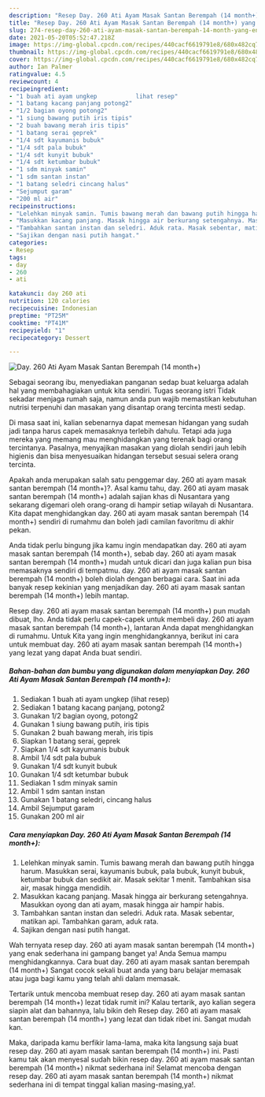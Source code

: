 ```yaml
---
description: "Resep Day. 260 Ati Ayam Masak Santan Berempah (14 month+) yang enak dan Mudah Dibuat"
title: "Resep Day. 260 Ati Ayam Masak Santan Berempah (14 month+) yang enak dan Mudah Dibuat"
slug: 274-resep-day-260-ati-ayam-masak-santan-berempah-14-month-yang-enak-dan-mudah-dibuat
date: 2021-05-20T05:52:47.218Z
image: https://img-global.cpcdn.com/recipes/440cacf6619791e8/680x482cq70/day-260-ati-ayam-masak-santan-berempah-14-month-foto-resep-utama.jpg
thumbnail: https://img-global.cpcdn.com/recipes/440cacf6619791e8/680x482cq70/day-260-ati-ayam-masak-santan-berempah-14-month-foto-resep-utama.jpg
cover: https://img-global.cpcdn.com/recipes/440cacf6619791e8/680x482cq70/day-260-ati-ayam-masak-santan-berempah-14-month-foto-resep-utama.jpg
author: Ian Palmer
ratingvalue: 4.5
reviewcount: 4
recipeingredient:
- "1 buah ati ayam ungkep           lihat resep"
- "1 batang kacang panjang potong2"
- "1/2 bagian oyong potong2"
- "1 siung bawang putih iris tipis"
- "2 buah bawang merah iris tipis"
- "1 batang serai geprek"
- "1/4 sdt kayumanis bubuk"
- "1/4 sdt pala bubuk"
- "1/4 sdt kunyit bubuk"
- "1/4 sdt ketumbar bubuk"
- "1 sdm minyak samin"
- "1 sdm santan instan"
- "1 batang seledri cincang halus"
- "Sejumput garam"
- "200 ml air"
recipeinstructions:
- "Lelehkan minyak samin. Tumis bawang merah dan bawang putih hingga harum. Masukkan serai, kayumanis bubuk, pala bubuk, kunyit bubuk, ketumbar bubuk dan sedikit air. Masak sekitar 1 menit. Tambahkan sisa air, masak hingga mendidih."
- "Masukkan kacang panjang. Masak hingga air berkurang setengahnya. Masukkan oyong dan ati ayam, masak hingga air hampir habis."
- "Tambahkan santan instan dan seledri. Aduk rata. Masak sebentar, matikan api. Tambahkan garam, aduk rata."
- "Sajikan dengan nasi putih hangat."
categories:
- Resep
tags:
- day
- 260
- ati

katakunci: day 260 ati 
nutrition: 120 calories
recipecuisine: Indonesian
preptime: "PT25M"
cooktime: "PT41M"
recipeyield: "1"
recipecategory: Dessert

---
```



![Day. 260 Ati Ayam Masak Santan Berempah (14 month+)](https://img-global.cpcdn.com/recipes/440cacf6619791e8/680x482cq70/day-260-ati-ayam-masak-santan-berempah-14-month-foto-resep-utama.jpg)

Sebagai seorang ibu, menyediakan panganan sedap buat keluarga adalah hal yang membahagiakan untuk kita sendiri. Tugas seorang istri Tidak sekadar menjaga rumah saja, namun anda pun wajib memastikan kebutuhan nutrisi terpenuhi dan masakan yang disantap orang tercinta mesti sedap.

Di masa  saat ini, kalian sebenarnya dapat memesan hidangan yang sudah jadi tanpa harus capek memasaknya terlebih dahulu. Tetapi ada juga mereka yang memang mau menghidangkan yang terenak bagi orang tercintanya. Pasalnya, menyajikan masakan yang diolah sendiri jauh lebih higienis dan bisa menyesuaikan hidangan tersebut sesuai selera orang tercinta. 



Apakah anda merupakan salah satu penggemar day. 260 ati ayam masak santan berempah (14 month+)?. Asal kamu tahu, day. 260 ati ayam masak santan berempah (14 month+) adalah sajian khas di Nusantara yang sekarang digemari oleh orang-orang di hampir setiap wilayah di Nusantara. Kita dapat menghidangkan day. 260 ati ayam masak santan berempah (14 month+) sendiri di rumahmu dan boleh jadi camilan favoritmu di akhir pekan.

Anda tidak perlu bingung jika kamu ingin mendapatkan day. 260 ati ayam masak santan berempah (14 month+), sebab day. 260 ati ayam masak santan berempah (14 month+) mudah untuk dicari dan juga kalian pun bisa memasaknya sendiri di tempatmu. day. 260 ati ayam masak santan berempah (14 month+) boleh diolah dengan berbagai cara. Saat ini ada banyak resep kekinian yang menjadikan day. 260 ati ayam masak santan berempah (14 month+) lebih mantap.

Resep day. 260 ati ayam masak santan berempah (14 month+) pun mudah dibuat, lho. Anda tidak perlu capek-capek untuk membeli day. 260 ati ayam masak santan berempah (14 month+), lantaran Anda dapat menghidangkan di rumahmu. Untuk Kita yang ingin menghidangkannya, berikut ini cara untuk membuat day. 260 ati ayam masak santan berempah (14 month+) yang lezat yang dapat Anda buat sendiri.

<!--inarticleads1-->

##### Bahan-bahan dan bumbu yang digunakan dalam menyiapkan Day. 260 Ati Ayam Masak Santan Berempah (14 month+):

1. Sediakan 1 buah ati ayam ungkep           (lihat resep)
1. Sediakan 1 batang kacang panjang, potong2
1. Gunakan 1/2 bagian oyong, potong2
1. Gunakan 1 siung bawang putih, iris tipis
1. Gunakan 2 buah bawang merah, iris tipis
1. Siapkan 1 batang serai, geprek
1. Siapkan 1/4 sdt kayumanis bubuk
1. Ambil 1/4 sdt pala bubuk
1. Gunakan 1/4 sdt kunyit bubuk
1. Gunakan 1/4 sdt ketumbar bubuk
1. Sediakan 1 sdm minyak samin
1. Ambil 1 sdm santan instan
1. Gunakan 1 batang seledri, cincang halus
1. Ambil Sejumput garam
1. Gunakan 200 ml air




<!--inarticleads2-->

##### Cara menyiapkan Day. 260 Ati Ayam Masak Santan Berempah (14 month+):

1. Lelehkan minyak samin. Tumis bawang merah dan bawang putih hingga harum. Masukkan serai, kayumanis bubuk, pala bubuk, kunyit bubuk, ketumbar bubuk dan sedikit air. Masak sekitar 1 menit. Tambahkan sisa air, masak hingga mendidih.
1. Masukkan kacang panjang. Masak hingga air berkurang setengahnya. Masukkan oyong dan ati ayam, masak hingga air hampir habis.
1. Tambahkan santan instan dan seledri. Aduk rata. Masak sebentar, matikan api. Tambahkan garam, aduk rata.
1. Sajikan dengan nasi putih hangat.




Wah ternyata resep day. 260 ati ayam masak santan berempah (14 month+) yang enak sederhana ini gampang banget ya! Anda Semua mampu menghidangkannya. Cara buat day. 260 ati ayam masak santan berempah (14 month+) Sangat cocok sekali buat anda yang baru belajar memasak atau juga bagi kamu yang telah ahli dalam memasak.

Tertarik untuk mencoba membuat resep day. 260 ati ayam masak santan berempah (14 month+) lezat tidak rumit ini? Kalau tertarik, ayo kalian segera siapin alat dan bahannya, lalu bikin deh Resep day. 260 ati ayam masak santan berempah (14 month+) yang lezat dan tidak ribet ini. Sangat mudah kan. 

Maka, daripada kamu berfikir lama-lama, maka kita langsung saja buat resep day. 260 ati ayam masak santan berempah (14 month+) ini. Pasti kamu tak akan menyesal sudah bikin resep day. 260 ati ayam masak santan berempah (14 month+) nikmat sederhana ini! Selamat mencoba dengan resep day. 260 ati ayam masak santan berempah (14 month+) nikmat sederhana ini di tempat tinggal kalian masing-masing,ya!.


